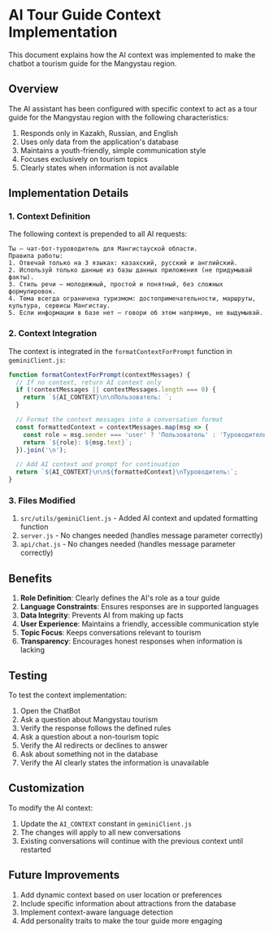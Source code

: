 # AI Tour Guide Context Implementation

This document explains how the AI context was implemented to make the chatbot a tourism guide for the Mangystau region.

## Overview

The AI assistant has been configured with specific context to act as a tour guide for the Mangystau region with the following characteristics:

1. Responds only in Kazakh, Russian, and English
2. Uses only data from the application's database
3. Maintains a youth-friendly, simple communication style
4. Focuses exclusively on tourism topics
5. Clearly states when information is not available

## Implementation Details

### 1. Context Definition

The following context is prepended to all AI requests:

```
Ты — чат-бот-туроводитель для Мангистауской области.
Правила работы:
1. Отвечай только на 3 языках: казахский, русский и английский.
2. Используй только данные из базы данных приложения (не придумывай факты).
3. Стиль речи — молодежный, простой и понятный, без сложных формулировок.
4. Тема всегда ограничена туризмом: достопримечательности, маршруты, культура, сервисы Мангистау.
5. Если информации в базе нет — говори об этом напрямую, не выдумывай.
```

### 2. Context Integration

The context is integrated in the `formatContextForPrompt` function in `geminiClient.js`:

```javascript
function formatContextForPrompt(contextMessages) {
  // If no context, return AI context only
  if (!contextMessages || contextMessages.length === 0) {
    return `${AI_CONTEXT}\n\nПользователь: `;
  }

  // Format the context messages into a conversation format
  const formattedContext = contextMessages.map(msg => {
    const role = msg.sender === 'user' ? 'Пользователь' : 'Туроводитель';
    return `${role}: ${msg.text}`;
  }).join('\n');

  // Add AI context and prompt for continuation
  return `${AI_CONTEXT}\n\n${formattedContext}\nТуроводитель:`;
}
```

### 3. Files Modified

1. `src/utils/geminiClient.js` - Added AI context and updated formatting function
2. `server.js` - No changes needed (handles message parameter correctly)
3. `api/chat.js` - No changes needed (handles message parameter correctly)

## Benefits

1. **Role Definition**: Clearly defines the AI's role as a tour guide
2. **Language Constraints**: Ensures responses are in supported languages
3. **Data Integrity**: Prevents AI from making up facts
4. **User Experience**: Maintains a friendly, accessible communication style
5. **Topic Focus**: Keeps conversations relevant to tourism
6. **Transparency**: Encourages honest responses when information is lacking

## Testing

To test the context implementation:

1. Open the ChatBot
2. Ask a question about Mangystau tourism
3. Verify the response follows the defined rules
4. Ask a question about a non-tourism topic
5. Verify the AI redirects or declines to answer
6. Ask about something not in the database
7. Verify the AI clearly states the information is unavailable

## Customization

To modify the AI context:

1. Update the `AI_CONTEXT` constant in `geminiClient.js`
2. The changes will apply to all new conversations
3. Existing conversations will continue with the previous context until restarted

## Future Improvements

1. Add dynamic context based on user location or preferences
2. Include specific information about attractions from the database
3. Implement context-aware language detection
4. Add personality traits to make the tour guide more engaging